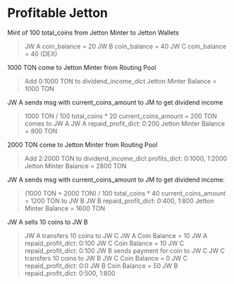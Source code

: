# Profitable Jetton

Mint of 100 total_coins from Jetton Minter to Jetton Wallets

> JW A coin_balance = 20
> JW B coin_balance = 40
> JW C coin_balance = 40 (DEX)

1000 TON come to Jetton Minter from Routing Pool

> Add 0:1000 TON to dividend_income_dict
> Jetton Minter Balance = 1000 TON

JW A sends msg with current_coins_amount to JM to get dividend income

> 1000 TON / 100 total_coins * 20 current_coins_amount = 200 TON comes to JW A
> JW A repaid_profit_dict: 0:200
> Jetton Minter Balance = 800 TON

2000 TON come to Jetton Minter from Routing Pool

> Add 2:2000 TON to dividend_income_dict
> profits_dict: 0:1000, 1:2000
> Jetton Minter Balance = 2800 TON

JW A sends msg with current_coins_amount to JM to get dividend income:

> (1000 TON + 2000 TON) / 100 total_coins * 40 current_coins_amount = 1200 TON to JW B
> JW B repaid_profit_dict: 0:400, 1:800
> Jetton Minter Balance = 1600 TON

JW A sells 10 coins to JW B

> JW A transfers 10 coins to JW C
> JW A Coin Balance = 10
> JW A repaid_profit_dict: 0:100
> JW C Coin Balance = 10
> JW C repaid_profit_dict: 0:100
> JW B sends payment for coin to JW C
> JW C transfers 10 coins to JW B
> JW C Coin Balance = 0
> JW C repaid_profit_dict: 0:0
> JW B Coin Balance = 50
> JW B repaid_profit_dict: 0:500, 1:800
